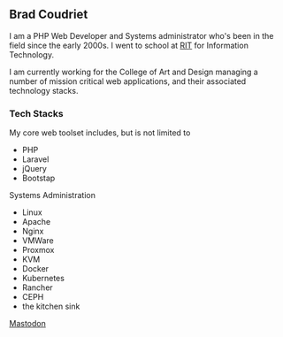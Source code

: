 ## Brad Coudriet

I am a PHP Web Developer and Systems administrator who's been in the field since the early 2000s. I went to school at [RIT](https://www.rit.edu) for Information Technology.

I am currently working for the College of Art and Design managing a number of mission critical web applications, and their associated technology stacks.

### Tech Stacks

My core web toolset includes, but is not limited to
* PHP
* Laravel
* jQuery
* Bootstap

Systems Administration
* Linux
* Apache
* Nginx
* VMWare
* Proxmox
* KVM
* Docker
* Kubernetes
* Rancher
* CEPH
* the kitchen sink

<a rel="me" href="https://phpc.social/@exula">Mastodon</a>
